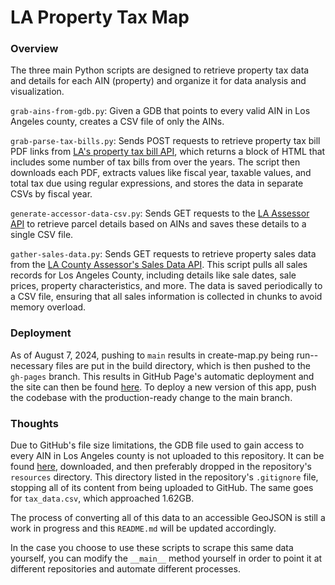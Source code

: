 # LA Property Tax Map

### Overview
The three main Python scripts are designed to retrieve property tax data and details for each AIN (property) and organize it for data analysis and visualization.

`grab-ains-from-gdb.py`: Given a GDB that points to every valid AIN in Los Angeles county, creates a CSV file of only the AINs.

`grab-parse-tax-bills.py`: Sends POST requests to retrieve property tax bill PDF links from [LA's property tax bill API](https://ttc.lacounty.gov/secured-property-tax-results), which returns a block of HTML that includes some number of tax bills from over the years. The script then downloads each PDF, extracts values like fiscal year, taxable values, and total tax due using regular expressions, and stores the data in separate CSVs by fiscal year.

`generate-accessor-data-csv.py`: Sends GET requests to the [LA Assessor API](https://portal.assessor.lacounty.gov/api/parceldetail?) to retrieve parcel details based on AINs and saves these details to a single CSV file.

`gather-sales-data.py`: Sends GET requests to retrieve property sales data from the [LA County Assessor's Sales Data API](https://egispais.gis.lacounty.gov/pais/rest/services/PAIS/pais_sales_parcels/MapServer/0/query). This script pulls all sales records for Los Angeles County, including details like sale dates, sale prices, property characteristics, and more. The data is saved periodically to a CSV file, ensuring that all sales information is collected in chunks to avoid memory overload.

### Deployment
As of August 7, 2024, pushing to `main` results in create-map.py being run-- necessary files are put in the build directory, which is then pushed to the `gh-pages` branch. This results in GitHub Page's automatic deployment and the site can then be found [here](https://saulrichardson.github.io/california-property-tax). To deploy a new version of this app, push the codebase with the production-ready change to the main branch.

### Thoughts

Due to GitHub's file size limitations, the GDB file used to gain access to every AIN in Los Angeles county is not uploaded to this repository. It can be found [here](https://hub.arcgis.com/datasets/lacounty::la-county-parcel-map-service/about3), downloaded, and then preferably dropped in the repository's `resources` directory. This directory listed in the repository's `.gitignore` file, stopping all of its content from being uploaded to GitHub. The same goes for `tax_data.csv`, which approached 1.62GB.

The process of converting all of this data to an accessible GeoJSON is still a work in progress and this `README.md` will be updated accordingly.

In the case you choose to use these scripts to scrape this same data yourself, you can modify the `__main__` method yourself in order to point it at different repositories and automate different processes.

